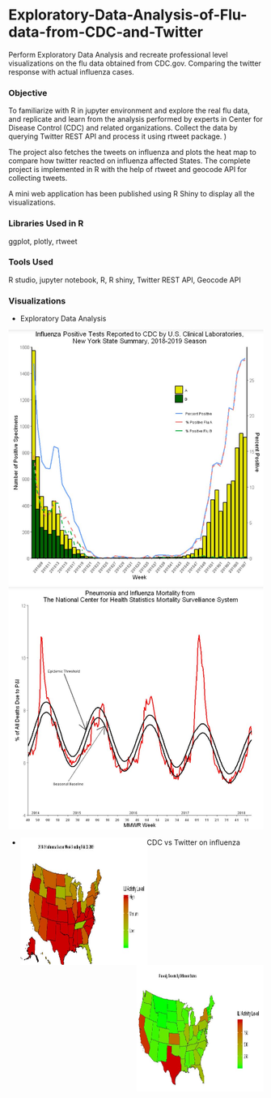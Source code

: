 # Exploratory-Data-Analysis-of-Flu-data-from-CDC-and-Twitter
Perform Exploratory Data Analysis and recreate professional level visualizations on the flu data obtained from CDC.gov. Comparing the twitter response with actual influenza cases.

### Objective
<p> To familiarize with R in jupyter environment and explore the real flu data, and replicate and learn from the analysis performed by experts in Center for Disease Control (CDC) and related organizations. Collect the data by querying Twitter REST API and process it using rtweet package. )

The project also fetches the tweets on influenza and plots the heat map to compare how twitter reacted on influenza affected States. The complete project is implemented in R with the help of rtweet and geocode API for collecting tweets.

A mini web application has been published using R Shiny to display all the visualizations. 

### Libraries Used in R
ggplot, plotly, rtweet

### Tools Used
 R studio, jupyter notebook, R, R shiny, Twitter REST API, Geocode API
 
 ### Visualizations
 * Exploratory Data Analysis
 
 ![](https://github.com/ravi-teja-sunkara/Exploratory-Data-Analysis-of-Flu-data-from-CDC-and-Twitter/blob/master/Images/EDA.JPG)
 ![](https://github.com/ravi-teja-sunkara/Exploratory-Data-Analysis-of-Flu-data-from-CDC-and-Twitter/blob/master/Images/EDA%202.JPG)
 
 * CDC vs Twitter on influenza
<img align="left"  width="250" height="250" src="https://github.com/ravi-teja-sunkara/Exploratory-Data-Analysis-of-Flu-data-from-CDC-and-Twitter/blob/master/Images/CDC%20Heat%20Map.JPG"><img align="right"  width="250" height="250" src="https://github.com/ravi-teja-sunkara/Exploratory-Data-Analysis-of-Flu-data-from-CDC-and-Twitter/blob/master/Images/Tweets%20Heatmap.JPG">
